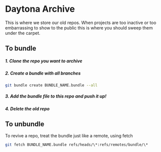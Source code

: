 Daytona Archive
=======
This is where we store our old repos. When projects are too inactive or too embarrassing to show to the public this is where you should sweep them under the carpet.


## To bundle

##### 1. Clone the repo you want to archive

##### 2. Create a bundle with all branches
```bash
git bundle create BUNDLE_NAME.bundle --all
```

##### 3. Add the bundle file to this repo and push it up!

##### 4. Delete the old repo


## To unbundle
To revive a repo, treat the bundle just like a remote, using fetch
```bash
git fetch BUNDLE_NAME.bundle refs/heads/\*:refs/remotes/bundle/\*
```
